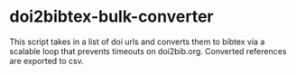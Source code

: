 # doi2bibtex-bulk-converter
This script takes in a list of doi urls and converts them to bibtex via a scalable loop that prevents timeouts on doi2bib.org.
Converted references are exported to csv.
